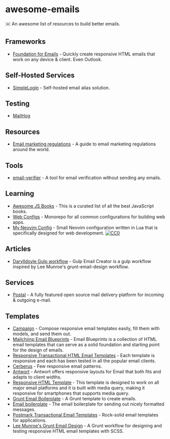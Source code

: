 # awesome-emails

✉️ An awesome list of resources to build better emails.

## Frameworks

- [Foundation for Emails](https://github.com/zurb/foundation-emails) - Quickly create responsive HTML emails that work on any device & client. Even Outlook.

## Self-Hosted Services

- [SimpleLogin](https://github.com/simple-login/app) - Self-hosted email alias solution.

## Testing

- [MailHog](https://github.com/mailhog/MailHog)

## Resources

- [Email marketing regulations](https://github.com/threeheartsdigital/email-marketing-regulations) - A guide to email marketing regulations around the world.

## Tools

- [email-verifier](https://github.com/AfterShip/email-verifier) - A tool for email verification without sending any emails.

## Learning

- [Awesome JS Books](https://github.com/jonathandion/awesome-js-books) - This is a curated list of all the best JavaScript books.
- [Web Configs](https://github.com/jonathandion/web-configs) - Monorepo for all common configurations for building web apps.
- [My Neovim Config](https://github.com/jonathandion/web-dev.nvim) - Small Neovim configuration written in Lua that is specifically designed for web development. [![CC0](http://i.creativecommons.org/p/zero/1.0/88x31.png)](http://creativecommons.org/publicdomain/zero/1.0/)

## Articles

- [Darylldoyle Gulp workflow](https://github.com/darylldoyle/Gulp-Email-Creator) - Gulp Email Creator is a gulp workflow inspired by Lee Munroe's grunt-email-design workflow.

## Services

- [Postal](https://github.com/atech/postal) - A fully featured open source mail delivery platform for incoming & outgoing e-mail.

## Templates

- [Campaign](https://github.com/bevacqua/campaign) - Compose responsive email templates easily, fill them with models, and send them out.
- [Mailchimp Email Blueprints](https://github.com/mailchimp/Email-Blueprints) - Email Blueprints is a collection of HTML email templates that can serve as a solid foundation and starting point for the design of emails.
- [Responsive Transactional HTML Email Templates](https://github.com/mailgun/transactional-email-templates) - Each template is responsive and each has been tested in all the popular email clients.
- [Cerberus](https://github.com/TedGoas/Cerberus) - Few responsive email patterns.
- [Antwort](https://github.com/internations/antwort) - Antwort offers responsive layouts for Email that both fits and adapts to client widths.
- [Responsive HTML Template](https://github.com/charlesmudy/responsive-html-email-template) - This template is designed to work on all major email platforms and it is built with media query, making it responsive for smartphones that supports media query.
- [Grunt Email Boilerplate](https://github.com/dwightjack/grunt-email-boilerplate) - A Grunt template to create emails.
- [Email boilerplate](https://github.com/seanpowell/Email-Boilerplate) - The email boilerplate for sending out nicely formatted messages.
- [Postmark Transactional Email Templates](https://github.com/wildbit/postmark-templates) - Rock-solid email templates for applications.
- [Lee Munroe's Grunt Email Design](https://github.com/leemunroe/grunt-email-workflow) - A Grunt workflow for designing and testing responsive HTML email templates with SCSS.
